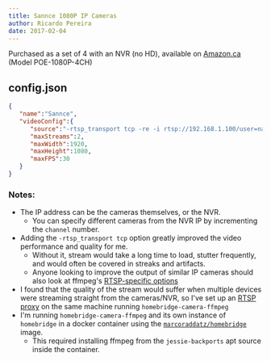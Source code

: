 ```yaml
---
title: Sannce 1080P IP Cameras
author: Ricardo Pereira
date: 2017-02-04
---
```

Purchased as a set of 4 with an NVR (no HD), available on [Amazon.ca](https://www.amazon.ca/gp/product/B01ABRSM8S/ref=oh_aui_detailpage_o09_s00?ie=UTF8&psc=1) (Model POE-1080P-4CH)

## config.json

```json
{
   "name":"Sannce",
   "videoConfig":{
      "source":"-rtsp_transport tcp -re -i rtsp://192.168.1.100/user=name_password=pass_channel=1_stream=0.sdp?real_stream",
      "maxStreams":2,
      "maxWidth":1920,
      "maxHeight":1080,
      "maxFPS":30
   }
}
```

### Notes:

- The IP address can be the cameras themselves, or the NVR.
	- You can specify different cameras from the NVR IP by incrementing the `channel` number.
- Adding the `-rtsp_transport tcp` option greatly improved the video performance and quality for me.
	- Without it, stream would take a long time to load, stutter frequently, and would often be covered in streaks and artifacts.
	- Anyone looking to improve the output of similar IP cameras should also look at ffmpeg's [RTSP-specific options](http://ffmpeg.org/ffmpeg-protocols.html#rtsp)
- I found that the quality of the stream would suffer when multiple devices were streaming straight from the cameras/NVR, so I've set up an [RTSP proxy](http://www.live555.com/proxyServer/) on the same machine running `homebridge-camera-ffmpeg`
- I'm running `homebridge-camera-ffmpeg` and its own instance of `homebridge` in a docker container using the [`marcoraddatz/homebridge`](https://hub.docker.com/r/marcoraddatz/homebridge/) image.
	- This required installing ffmpeg from the `jessie-backports` apt source inside the container.

